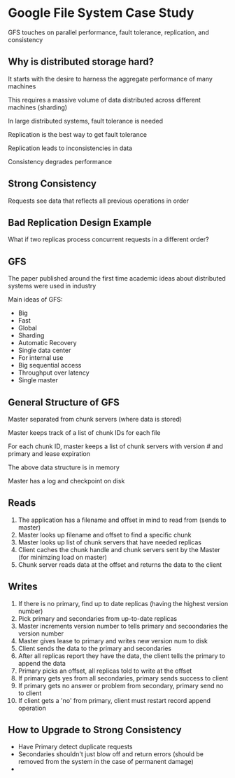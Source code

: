 # Google File System Case Study

GFS touches on parallel performance, fault tolerance, replication, and consistency

## Why is distributed storage hard?

It starts with the desire to harness the aggregate performance of many machines

This requires a massive volume of data distributed across different machines (sharding)

In large distributed systems, fault tolerance is needed

Replication is the best way to get fault tolerance

Replication leads to inconsistencies in data

Consistency degrades performance

## Strong Consistency

Requests see data that reflects all previous operations in order

## Bad Replication Design Example

What if two replicas process concurrent requests in a different order?

## GFS

The paper published around the first time academic ideas about distributed systems were used in industry

Main ideas of GFS:
- Big
- Fast
- Global
- Sharding
- Automatic Recovery
- Single data center
- For internal use
- Big sequential access
- Throughput over latency
- Single master

## General Structure of GFS

Master separated from chunk servers (where data is stored)

Master keeps track of a list of chunk IDs for each file

For each chunk ID, master keeps a list of chunk servers with version # and primary and lease expiration

The above data structure is in memory

Master has a log and checkpoint on disk

## Reads

1. The application has a filename and offset in mind to read from (sends to master)
2. Master looks up filename and offset to find a specific chunk
3. Master looks up list of chunk servers that have needed replicas
4. Client caches the chunk handle and chunk servers sent by the Master (for minimzing load on master)
5. Chunk server reads data at the offset and returns the data to the client

## Writes

1. If there is no primary, find up to date replicas (having the highest version number)
2. Pick primary and secondaries from up-to-date replicas
3. Master increments version number to tells primary and secoondaries the version number
4. Master gives lease to primary and writes new version num to disk
5. Client sends the data to the primary and secondaries
6. After all replicas report they have the data, the client tells the primary to append the data
7. Primary picks an offset, all replicas told to write at the offset
8. If primary gets yes from all secondaries, primary sends success to client
9. If primary gets no answer or problem from secondary, primary send no to client
10. If client gets a 'no' from primary, client must restart record append operation

## How to Upgrade to Strong Consistency

- Have Primary detect duplicate requests
- Secondaries shouldn't just blow off and return errors (should be removed from the system in the case of permanent damage)
- 


